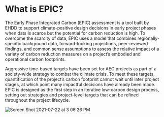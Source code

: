 # What is EPIC?

The Early Phase Integrated Carbon (EPIC) assessment is a tool built by EHDD to support climate-positive design decisions in early project phases when data is scarce but the potential for carbon reduction is high. To overcome the scarcity of data, EPIC uses a model that combines regionally-specific background data, forward-looking projections, peer-reviewed findings, and common sense assumptions to assess the relative impact of a variety of carbon reduction measures on a project’s embodied and operational carbon footprints.

Aggressive time-based targets have been set for AEC projects as part of a society-wide strategy to combat the climate crisis. To meet these targets, quantification of the project’s carbon footprint cannot wait until later project stages, at which point many impactful decisions have already been made. EPIC is designed as the first step in an iterative low-carbon design process, setting out strategies and project-level targets that can be refined throughout the project lifecycle.

![Screen Shot 2021-07-22 at 3 06 26 PM](https://user-images.githubusercontent.com/109768649/181293970-677f3e17-da4b-44f0-a4e2-dbee764c6eba.png)
